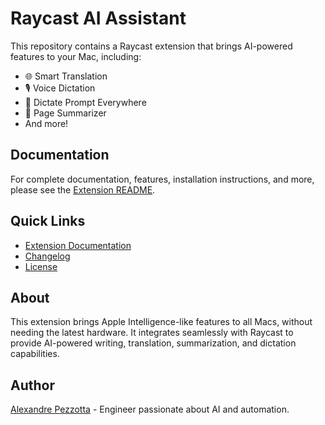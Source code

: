 # Raycast AI Assistant

This repository contains a Raycast extension that brings AI-powered features to your Mac, including:
- 🌐 Smart Translation
- 🎙️ Voice Dictation
- 🤖 Dictate Prompt Everywhere
- 📄 Page Summarizer
- And more!

## Documentation

For complete documentation, features, installation instructions, and more, please see the [Extension README](ai-assistant/README.md).

## Quick Links

- [Extension Documentation](ai-assistant/README.md)
- [Changelog](ai-assistant/CHANGELOG.md)
- [License](ai-assistant/LICENSE)

## About

This extension brings Apple Intelligence-like features to all Macs, without needing the latest hardware. It integrates seamlessly with Raycast to provide AI-powered writing, translation, summarization, and dictation capabilities.

## Author

[Alexandre Pezzotta](https://github.com/pezzos) - Engineer passionate about AI and automation.
